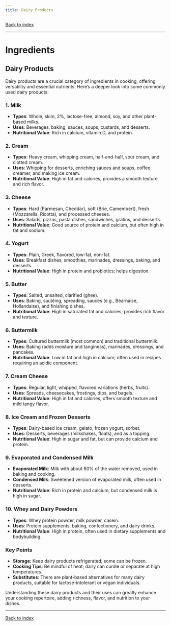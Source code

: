 ```yaml
---
title: Dairy Products
---
```


[Back to index](index.html)

---
# Ingredients
## Dairy Products

Dairy products are a crucial category of ingredients in cooking, offering versatility and essential nutrients. Here’s a deeper look into some commonly used dairy products:

### 1. **Milk**
   - **Types**: Whole, skim, 2%, lactose-free, almond, soy, and other plant-based milks.
   - **Uses**: Beverages, baking, sauces, soups, custards, and desserts.
   - **Nutritional Value**: Rich in calcium, vitamin D, and protein.

### 2. **Cream**
   - **Types**: Heavy cream, whipping cream, half-and-half, sour cream, and clotted cream.
   - **Uses**: Whipping for desserts, enriching sauces and soups, coffee creamer, and making ice cream.
   - **Nutritional Value**: High in fat and calories, provides a smooth texture and rich flavor.

### 3. **Cheese**
   - **Types**: Hard (Parmesan, Cheddar), soft (Brie, Camembert), fresh (Mozzarella, Ricotta), and processed cheeses.
   - **Uses**: Salads, pizzas, pasta dishes, sandwiches, gratins, and desserts.
   - **Nutritional Value**: Good source of protein and calcium, but often high in fat and sodium.

### 4. **Yogurt**
   - **Types**: Plain, Greek, flavored, low-fat, non-fat.
   - **Uses**: Breakfast dishes, smoothies, marinades, dressings, baking, and desserts.
   - **Nutritional Value**: High in protein and probiotics; helps digestion.

### 5. **Butter**
   - **Types**: Salted, unsalted, clarified (ghee).
   - **Uses**: Baking, sautéing, spreading, sauces (e.g., Béarnaise, Hollandaise), and finishing dishes.
   - **Nutritional Value**: High in saturated fat and calories; provides rich flavor and texture.

### 6. **Buttermilk**
   - **Types**: Cultured buttermilk (most common) and traditional buttermilk.
   - **Uses**: Baking (adds moisture and tanginess), marinades, dressings, and pancakes.
   - **Nutritional Value**: Low in fat and high in calcium; often used in recipes requiring an acidic component.

### 7. **Cream Cheese**
   - **Types**: Regular, light, whipped, flavored variations (herbs, fruits).
   - **Uses**: Spreads, cheesecakes, frostings, dips, and bagels.
   - **Nutritional Value**: High in fat and calories, offers smooth texture and mild tangy flavor.

### 8. **Ice Cream and Frozen Desserts**
   - **Types**: Dairy-based ice cream, gelato, frozen yogurt, sorbet.
   - **Uses**: Desserts, beverages (milkshakes, floats), and as a topping.
   - **Nutritional Value**: High in sugar and fat, but can provide calcium and protein.

### 9. **Evaporated and Condensed Milk**
   - **Evaporated Milk**: Milk with about 60% of the water removed, used in baking and cooking.
   - **Condensed Milk**: Sweetened version of evaporated milk, often used in desserts.
   - **Nutritional Value**: Rich in protein and calcium, but condensed milk is high in sugar.

### 10. **Whey and Dairy Powders**
   - **Types**: Whey protein powder, milk powder, casein.
   - **Uses**: Protein supplements, baking, confectionery, and dairy drinks.
   - **Nutritional Value**: High in protein, often used in dietary supplements and bodybuilding.

### Key Points
- **Storage**: Keep dairy products refrigerated; some can be frozen.
- **Cooking Tips**: Be mindful of heat; dairy can curdle or separate at high temperatures.
- **Substitutes**: There are plant-based alternatives for many dairy products, suitable for lactose-intolerant or vegan individuals.

Understanding these dairy products and their uses can greatly enhance your cooking repertoire, adding richness, flavor, and nutrition to your dishes.

---
[Back to index](index.html)
